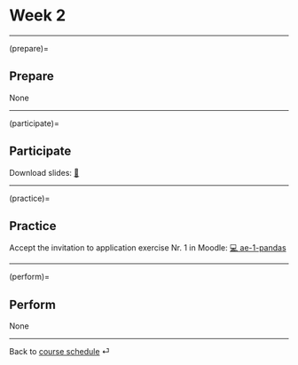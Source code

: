 # Week 2


---

(prepare)=
## Prepare


None

---

(participate)=
## Participate


Download slides: [📑](https://drive.google.com/file/d/1-P-0r1sXlAoEj1CpGKu2JoFQg_0aICR-/view?usp=sharing)


---

(practice)=
## Practice


Accept the invitation to application exercise Nr. 1 in Moodle: [💻 ae-1-pandas](https://e-learning.hdm-stuttgart.de/moodle/mod/page/view.php?id=262131)




---

(perform)=
## Perform

None


---

Back to [course schedule](../docs/course-schedule.md) ⏎
